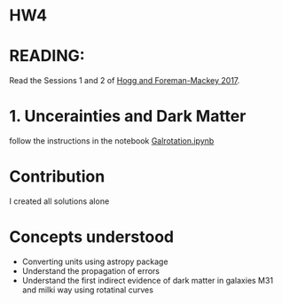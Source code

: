 # HW4

# READING: 

Read the Sessions 1 and 2 of [Hogg and Foreman-Mackey 2017](https://arxiv.org/pdf/1710.06068.pdf).


# 1. Uncerainties and Dark Matter 

follow the instructions in the notebook [Galrotation.ipynb](Galrotation.ipynb)

# Contribution
I created all solutions alone 

# Concepts understood
- Converting units using astropy package
- Understand the propagation of errors
- Understand the first indirect evidence of dark matter in galaxies M31 and milki way using rotatinal curves

